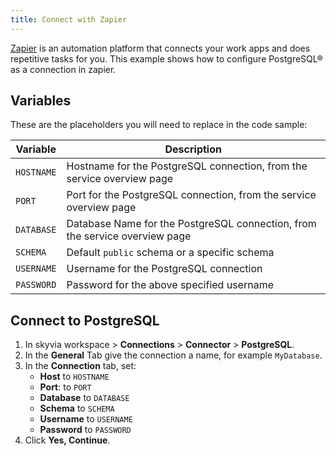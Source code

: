 ```yaml
---
title: Connect with Zapier
---
```


[Zapier](https://zapier.com/) is an automation platform that connects
your work apps and does repetitive tasks for you. This example shows how
to configure PostgreSQL® as a connection in zapier.

## Variables

These are the placeholders you will need to replace in the code sample:

 | Variable   | Description                                                                 |
 | ---------- | --------------------------------------------------------------------------- |
 | `HOSTNAME` | Hostname for the PostgreSQL connection, from the service overview page      |
 | `PORT`     | Port for the PostgreSQL connection, from the service overview page          |
 | `DATABASE` | Database Name for the PostgreSQL connection, from the service overview page |
 | `SCHEMA`   | Default `public` schema or a specific schema                                |
 | `USERNAME` | Username for the PostgreSQL connection                                      |
 | `PASSWORD` | Password for the above specified username                                   |

## Connect to PostgreSQL

1.  In skyvia workspace > **Connections** > **Connector** >
    **PostgreSQL**.
2.  In the **General** Tab give the connection a name, for example
    `MyDatabase`.
3.  In the **Connection** tab, set:
    -   **Host** to `HOSTNAME`
    -   **Port**: to `PORT`
    -   **Database** to `DATABASE`
    -   **Schema** to `SCHEMA`
    -   **Username** to `USERNAME`
    -   **Password** to `PASSWORD`
4.  Click **Yes, Continue**.
